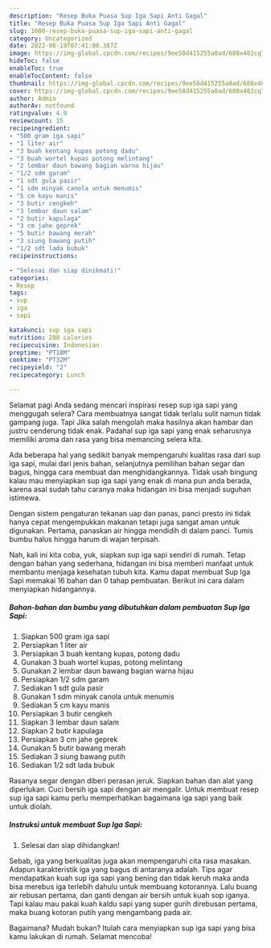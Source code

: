 ```yaml
---
description: "Resep Buka Puasa Sup Iga Sapi Anti Gagal"
title: "Resep Buka Puasa Sup Iga Sapi Anti Gagal"
slug: 1600-resep-buka-puasa-sup-iga-sapi-anti-gagal
category: Uncategorized
date: 2022-06-19T07:41:00.387Z
image: https://img-global.cpcdn.com/recipes/9ee58d415255a0ad/680x482cq70/sup-iga-sapi-foto-resep-utama.jpg
hideToc: false
enableToc: true
enableTocContent: false
thumbnail: https://img-global.cpcdn.com/recipes/9ee58d415255a0ad/680x482cq70/sup-iga-sapi-foto-resep-utama.jpg
cover: https://img-global.cpcdn.com/recipes/9ee58d415255a0ad/680x482cq70/sup-iga-sapi-foto-resep-utama.jpg
author: Admin
authorAv: notfound
ratingvalue: 4.9
reviewcount: 15
recipeingredient:
- "500 gram iga sapi"
- "1 liter air"
- "3 buah kentang kupas potong dadu"
- "3 buah wortel kupas potong melintang"
- "2 lembar daun bawang bagian warna hijau"
- "1/2 sdm garam"
- "1 sdt gula pasir"
- "1 sdm minyak canola untuk menumis"
- "5 cm kayu manis"
- "3 butir cengkeh"
- "3 lembar daun salam"
- "2 butir kapulaga"
- "3 cm jahe geprek"
- "5 butir bawang merah"
- "3 siung bawang putih"
- "1/2 sdt lada bubuk"
recipeinstructions:

- "Selesai dan siap dinikmati!"
categories:
- Resep
tags:
- sup
- iga
- sapi

katakunci: sup iga sapi 
nutrition: 288 calories
recipecuisine: Indonesian
preptime: "PT18M"
cooktime: "PT32M"
recipeyield: "2"
recipecategory: Lunch

---
```



Selamat pagi Anda sedang mencari inspirasi resep sup iga sapi yang menggugah selera? Cara membuatnya sangat tidak terlalu sulit namun tidak gampang juga. Tapi Jika salah mengolah maka hasilnya akan hambar dan justru cenderung tidak enak. Padahal sup iga sapi yang enak seharusnya memiliki aroma dan rasa yang bisa memancing selera kita.


Ada beberapa hal yang sedikit banyak mempengaruhi kualitas rasa dari sup iga sapi, mulai dari jenis bahan, selanjutnya pemilihan bahan segar dan bagus, hingga cara membuat dan menghidangkannya. Tidak usah bingung kalau mau menyiapkan sup iga sapi yang enak di mana pun anda berada, karena asal sudah tahu caranya maka hidangan ini bisa menjadi suguhan istimewa.

Dengan sistem pengaturan tekanan uap dan panas, panci presto ini tidak hanya cepat mengempukkan makanan tetapi juga sangat aman untuk digunakan. Pertama, panaskan air hingga mendidih di dalam panci. Tumis bumbu halus hingga harum di wajan terpisah.


Nah, kali ini kita coba, yuk, siapkan sup iga sapi sendiri di rumah. Tetap dengan bahan yang sederhana, hidangan ini bisa memberi manfaat untuk membantu menjaga kesehatan tubuh kita. Kamu dapat membuat Sup Iga Sapi memakai 16 bahan dan 0 tahap pembuatan. Berikut ini cara dalam menyiapkan hidangannya.

<!--inarticleads1-->

##### Bahan-bahan dan bumbu yang dibutuhkan dalam pembuatan Sup Iga Sapi:

1. Siapkan 500 gram iga sapi
1. Persiapkan 1 liter air
1. Persiapkan 3 buah kentang kupas, potong dadu
1. Gunakan 3 buah wortel kupas, potong melintang
1. Gunakan 2 lembar daun bawang bagian warna hijau
1. Persiapkan 1/2 sdm garam
1. Sediakan 1 sdt gula pasir
1. Gunakan 1 sdm minyak canola untuk menumis
1. Sediakan 5 cm kayu manis
1. Persiapkan 3 butir cengkeh
1. Siapkan 3 lembar daun salam
1. Siapkan 2 butir kapulaga
1. Persiapkan 3 cm jahe geprek
1. Gunakan 5 butir bawang merah
1. Sediakan 3 siung bawang putih
1. Sediakan 1/2 sdt lada bubuk


Rasanya segar dengan diberi perasan jeruk. Siapkan bahan dan alat yang diperlukan. Cuci bersih iga sapi dengan air mengalir. Untuk membuat resep sup iga sapi kamu perlu memperhatikan bagaimana iga sapi yang baik untuk diolah. 

<!--inarticleads2-->

##### Instruksi untuk membuat Sup Iga Sapi:


1. Selesai dan siap dihidangkan!

Sebab, iga yang berkualitas juga akan mempengaruhi cita rasa masakan. Adapun karakteristik iga yang bagus di antaranya adalah. Tips agar mendapatkan kuah sup iga sapi yang bening dan tidak keruh maka anda bisa merebus iga terlebih dahulu untuk membuang kotorannya. Lalu buang air rebusan pertama, dan ganti dengan air bersih untuk kuah sop iganya. Tapi kalau mau pakai kuah kaldu sapi yang super gurih direbusan pertama, maka buang kotoran putih yang mengambang pada air. 

Bagaimana? Mudah bukan? Itulah cara menyiapkan sup iga sapi yang bisa kamu lakukan di rumah. Selamat mencoba!
